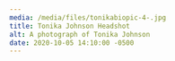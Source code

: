 ```yaml
---
media: /media/files/tonikabiopic-4-.jpg
title: Tonika Johnson Headshot
alt: A photograph of Tonika Johnson
date: 2020-10-05 14:10:00 -0500
---
```

